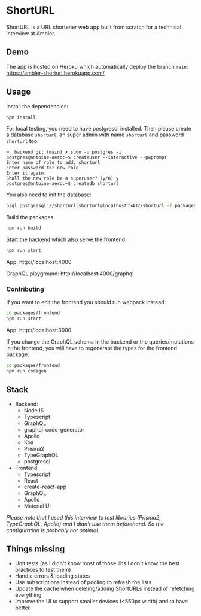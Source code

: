 # ShortURL

ShortURL is a URL shortener web app built from scratch for a technical interview at Ambler.

## Demo

The app is hosted on Heroku which automatically deploy the branch `main`: https://ambler-shorturl.herokuapp.com/

## Usage

Install the dependencies:

```sh
npm install
```

For local testing, you need to have postgresql installed. Then please create a database `shorturl`, an super admin with name `shorturl` and password `shorturl` too:

```console
➜  backend git:(main) ✗ sudo -u postgres -i
postgres@antoine-aero:~$ createuser --interactive --pwprompt
Enter name of role to add: shorturl
Enter password for new role:
Enter it again:
Shall the new role be a superuser? (y/n) y
postgres@antoine-aero:~$ createdb shorturl
```

You also need to init the database:

```sh
psql postgresql://shorturl:shorturl@localhost:5432/shorturl -f packages/backend/prisma/init.sql
```

Build the packages:

```sh
npm run build
```

Start the backend which also serve the frontend:

```sh
npm run start
```

App: http://localhost:4000

GraphQL playground: http://localhost:4000/graphql

### Contributing

If you want to edit the frontend you should run webpack instead:

```sh
cd packages/frontend
npm run start
```

App: http://localhost:3000

If you change the GraphQL schema in the backend or the queries/mutations in the frontend, you will have to regenerate the types for the frontend package:

```sh
cd packages/frontend
npm run codegen
```

## Stack

-   Backend:
    -   NodeJS
    -   Typescript
    -   GraphQL
    -   graphql-code-generator
    -   Apollo
    -   Koa
    -   Prisma2
    -   TypeGraphQL
    -   postgresql
-   Frontend:
    -   Typescript
    -   React
    -   create-react-app
    -   GraphQL
    -   Apollo
    -   Material UI

_Please note that I used this interview to test libraries (Prisma2, TypeGraphQL, Apollo) and I didn't use them beforehand. So the configuration is probably not optimal._

## Things missing

-   Unit tests (as I didn't know most of those libs I don't know the best practices to test them)
-   Handle errors & loading states
-   Use subscriptions instead of pooling to refresh the lists
-   Update the cache when deleting/adding ShortURLs instead of refetching everything
-   Improve the UI to support smaller devices (<550px width) and to have better
